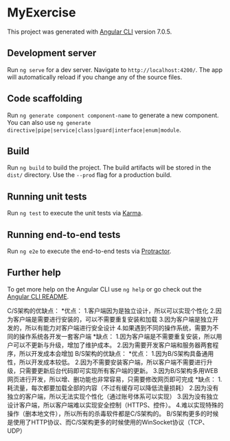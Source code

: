 # MyExercise

This project was generated with [Angular CLI](https://github.com/angular/angular-cli) version 7.0.5.

## Development server

Run `ng serve` for a dev server. Navigate to `http://localhost:4200/`. The app will automatically reload if you change any of the source files.

## Code scaffolding

Run `ng generate component component-name` to generate a new component. You can also use `ng generate directive|pipe|service|class|guard|interface|enum|module`.

## Build

Run `ng build` to build the project. The build artifacts will be stored in the `dist/` directory. Use the `--prod` flag for a production build.

## Running unit tests

Run `ng test` to execute the unit tests via [Karma](https://karma-runner.github.io).

## Running end-to-end tests

Run `ng e2e` to execute the end-to-end tests via [Protractor](http://www.protractortest.org/).

## Further help

To get more help on the Angular CLI use `ng help` or go check out the [Angular CLI README](https://github.com/angular/angular-cli/blob/master/README.md).



C/S架构的优缺点：
*优点：
1.客户端因为是独立设计，所以可以实现个性化
2.因为客户端是需要进行安装的，可以不需要重复安装和加载
3.因为客户端是独立开发的，所以有能力对客户端进行安全设计
4.如果遇到不同的操作系统，需要为不同的操作系统各开发一套客户端
*缺点：
1.因为客户端是不需要重复安装，所以用户可以不更新与升级，增加了维护成本。
2.因为需要开发客户端和服务器两套程序，所以开发成本会增加
B/S架构的优缺点：
*优点：
1.因为B/S架构具备通用性，所以开发成本较低。
2.因为不需要安装客户端，所以客户端不需要进行升级，只需要更新后台代码即可实现所有客户端的更新。
3.因为B/S架构多用WEB网页进行开发，所以增、删功能也非常容易，只需要修改网页即可完成
*缺点：
1.耗流量，每次都要加载全部的内容（不过有缓存可以降低流量损耗）
2.因为没有独立的客户端，所以无法实现个性化（通过账号体系可以实现）
3.因为没有独立设计客户端，所以客户端难以实现安全控制（HTTPS、控件）。
4.难以实现特殊的操作（删本地文件），所以所有的杀毒软件都是C/S架构的。
B/S架构更多的时候是使用了HTTP协议、而C/S架构更多的时候使用的WinSocket协议（TCP、UDP）
